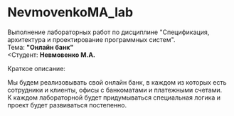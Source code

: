 # NevmovenkoMA_lab
<p>Выполнение лабораторных работ по дисциплине "Спецификация, архитектура и проектирование программных систем".
<br>
Тема: <b> "Онлайн банк" </b>
<br>
<Студент: <b> Невмовенко М.А.</b>

Краткое описание: <br>
<p> Мы будем реализовывать свой онлайн банк, в каждом из которых есть сотрудники и клиенты, офисы с банкоматами и платежными счетами. <br>
К каждом лабораторной будет придумываться специальная логика и проект будет развиваться постепенно.
